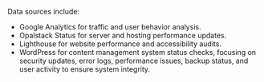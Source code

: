 Data sources include:

- Google Analytics for traffic and user behavior analysis.
- Opalstack Status for server and hosting performance updates.
- Lighthouse for website performance and accessibility audits.
- WordPress for content management system status checks, focusing on security updates, error logs, performance issues, backup status, and user activity to ensure system integrity.
